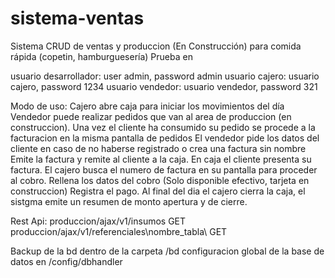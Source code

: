 # sistema-ventas
Sistema CRUD de ventas y produccion (En Construcción) para comida rápida (copetin, hamburguesería)
Prueba en 

usuario desarrollador: user admin, password admin
usuario cajero: usuario cajero, password 1234
usuario vendedor: usuario vendedor, password 321

Modo de uso:
Cajero abre caja para iniciar los movimientos del día
Vendedor puede realizar pedidos que van al area de produccion (en construccion).
Una vez el cliente ha consumido su pedido se procede a la facturacion en la misma pantalla de pedidos
El vendedor pide los datos del cliente en caso de no haberse registrado o crea una factura sin nombre
Emite la factura y remite al cliente a la caja.
En caja el cliente presenta su factura.
El cajero busca el numero de factura en su pantalla para proceder al cobro.
Rellena los datos del cobro (Solo disponible efectivo, tarjeta en construccion) 
Registra el pago.
Al final del dia el cajero cierra la caja, el sistgma emite un resumen de monto apertura y de cierre.

Rest Api:
produccion/ajax/v1/insumos GET
produccion/ajax/v1/referenciales\nombre_tabla\ GET

Backup de la bd dentro de la carpeta /bd
configuracion global de la base de datos en /config/dbhandler
